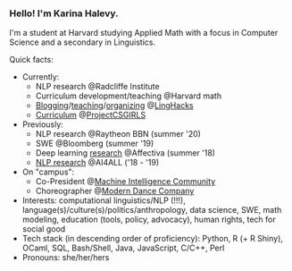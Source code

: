 ### Hello! I'm Karina Halevy.

I'm a student at Harvard studying Applied Math with a focus in Computer Science and a secondary in Linguistics.  

Quick facts:  

- Currently:
  - NLP research @Radcliffe Institute
  - Curriculum development/teaching @Harvard math
  - [Blogging](http://linghacks.tech/blog/in-out-oops)/[teaching](https://github.com/ENSCMA2/spellcheck-workshop)/[organizing](https://github.com/ENSCMA2/linghacks-2019-workshops) @[LingHacks](http://linghacks.tech)
  - [Curriculum](linktr.ee/pcsgnlp) @[ProjectCSGIRLS](projectcsgirls.com)
- Previously:
  - NLP research @Raytheon BBN (summer '20)
  - SWE @Bloomberg (summer '19)
  - Deep learning [research](https://github.com/ENSCMA2/giphy-scraper) @Affectiva (summer '18)
  - [NLP research](https://github.com/ENSCMA2/humanly) @AI4ALL ('18 - '19)
- On "campus":
  - Co-President @[Machine Intelligence Community](harvard-mic.github.io)
  - Choreographer @[Modern Dance Company](hrmdc.org)
- Interests: computational linguistics/NLP (!!!), language(s)/culture(s)/politics/anthropology, data science, SWE, math modeling, education (tools, policy, advocacy), human rights, tech for social good
- Tech stack (in descending order of proficiency): Python, R (+ R Shiny), OCaml, SQL, Bash/Shell, Java, JavaScript, C/C++, Perl
- Pronouns: she/her/hers


